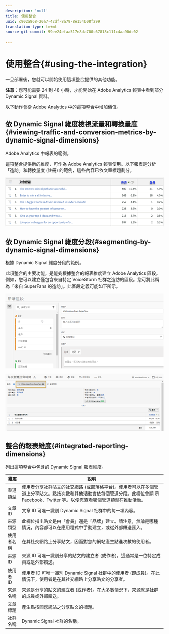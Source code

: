 ```yaml
---
description: 'null'
title: 使用整合
uuid: c902a868-20a7-42df-8a79-8e154608f299
translation-type: tm+mt
source-git-commit: 99ee24efaa517e8da700c67818c111c4aa90dc02

---
```



# 使用整合{#using-the-integration}

一旦部署後，您就可以開始使用這項整合提供的其他功能。

**注意**：您可能需要 24 到 48 小時，才能開始在 Adobe Analytics 報表中看到部分 Dynamic Signal 資料。

以下動作會從 Adobe Analytics 中的這項整合中增加價值。

## 依 Dynamic Signal 維度檢視流量和轉換量度{#viewing-traffic-and-conversion-metrics-by-dynamic-signal-dimensions}

Adobe Analytics 中報表的範例。

這項整合提供新的維度，可作為 Adobe Analytics 報表使用。以下報表是分析「造訪」和轉換量度 (註冊) 的範例，這些內容已依文章標題劃分。

![](assets/examplereport.png)

## 依 Dynamic Signal 維度分段{#segmenting-by-dynamic-signal-dimensions}

根據 Dynamic Signal 維度分段的範例。

此項整合的主要功能，是能夠根據整合的報表維度建立 Adobe Analytics 區段。例如，您可以建立僅包含來自特定 VoiceStorm 社群之造訪的區段。您可將此稱為「來自 SuperFans 的造訪」。此區段定義可能如下所示。

![](assets/segment1.png)

![](assets/segment2.png)

## 整合的報表維度{#integrated-reporting-dimensions}

列出這項整合中包含的 Dynamic Signal 報表維度。

| 維度 | 說明 |
|---|---|
| 渠道類型 | 使用者分享社群貼文的社交網路 (或部落格平台)。使用者可以在多個管道上分享貼文。點按次數和其他活動會依每個管道分段。此欄位會顯 示Facebook、Twitter 等。以便您查看哪個管道類型在推動活動。 |
| 文章 ID | 文章 ID 可唯一識別 Dynamic Signal 社群中的每一項內容。 |
| 來源類型 | 此欄位指出貼文是由「會員」還是「品牌」建立。請注意，無論是哪種情況，內容都可以在應用程式中手動建立，或從外部饋送匯入。 |
| 使用者名稱 | 在其社交網路上分享貼文，因而對您的網站產生點進次數的使用者。 |
| 來源 ID | 來源 ID 可唯一識別分享的貼文的建立者 (或作者)。這通常是一位特定成員或是外部饋送。 |
| 使用者 ID | 使用者 ID 可唯一識別 Dynamic Signal 社群中的使用者 (即成員)。在此情況下，使用者是在其社交網路上分享貼文的分享者。 |
| 來源名稱 | 來源是分享的貼文的建立者 (或作者)。在大多數情況下，來源就是社群的成員或外部饋送。 |
| 文章標題 | 產生點按回您網站之分享貼文的標題。 |
| 社群名稱 | Dynamic Signal 社群的名稱。 |

